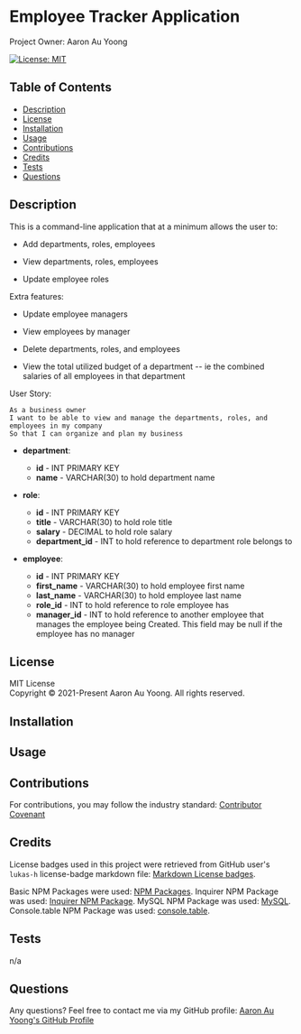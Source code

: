 # Employee Tracker Application
Project Owner: Aaron Au Yoong

[![License: MIT](https://img.shields.io/badge/License-MIT-yellow.svg)](https://choosealicense.com/licenses/mit/)

## Table of Contents
* [Description](#Description)
* [License](#License)
* [Installation](#Installation)
* [Usage](#Usage)
* [Contributions](#Contributions)
* [Credits](#Credits)
* [Tests](#Tests)
* [Questions](#Questions)

## Description

This is a command-line application that at a minimum allows the user to:

  * Add departments, roles, employees

  * View departments, roles, employees

  * Update employee roles

Extra features:

  * Update employee managers

  * View employees by manager

  * Delete departments, roles, and employees

  * View the total utilized budget of a department -- ie the combined salaries of all employees in that department

User Story:

```
As a business owner
I want to be able to view and manage the departments, roles, and employees in my company
So that I can organize and plan my business
```

* **department**:

  * **id** - INT PRIMARY KEY
  * **name** - VARCHAR(30) to hold department name

* **role**:

  * **id** - INT PRIMARY KEY
  * **title** -  VARCHAR(30) to hold role title
  * **salary** -  DECIMAL to hold role salary
  * **department_id** -  INT to hold reference to department role belongs to

* **employee**:

  * **id** - INT PRIMARY KEY
  * **first_name** - VARCHAR(30) to hold employee first name
  * **last_name** - VARCHAR(30) to hold employee last name
  * **role_id** - INT to hold reference to role employee has
  * **manager_id** - INT to hold reference to another employee that manages the employee being Created. This field may be null if the employee has no manager

## License
MIT License
<br>
Copyright © 2021-Present Aaron Au Yoong. All rights reserved.
<br>


## Installation


## Usage




## Contributions
For contributions, you may follow the industry standard: [Contributor Covenant](https://www.contributor-covenant.org/)

## Credits
License badges used in this project were retrieved from GitHub user's `lukas-h` license-badge markdown file: [Markdown License badges](https://gist.github.com/lukas-h/2a5d00690736b4c3a7ba).

Basic NPM Packages were used: [NPM Packages](https://www.npmjs.com/).
Inquirer NPM Package was used: [Inquirer NPM Package](https://www.npmjs.com/package/inquirer/v/0.2.3).
MySQL NPM Package was used: [MySQL](https://www.npmjs.com/package/mysql).
Console.table NPM Package was used: [console.table](https://www.npmjs.com/package/console.table).


## Tests
n/a


## Questions
Any questions? Feel free to contact me via my GitHub profile: [Aaron Au Yoong's GitHub Profile](https://github.com/aaronauyoong)

